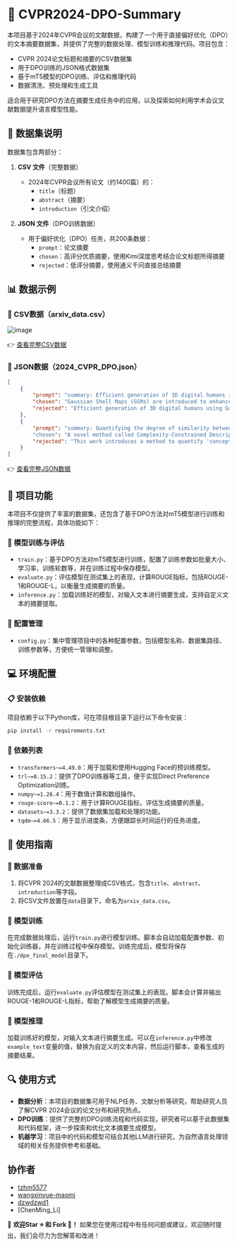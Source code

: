 # 📂 CVPR2024-DPO-Summary

本项目基于2024年CVPR会议的文献数据，构建了一个用于直接偏好优化（DPO）的文本摘要数据集，并提供了完整的数据处理、模型训练和推理代码。项目包含：

- CVPR 2024论文标题和摘要的CSV数据集
- 用于DPO训练的JSON格式数据集
- 基于mT5模型的DPO训练、评估和推理代码
- 数据清洗、预处理和生成工具

适合用于研究DPO方法在摘要生成任务中的应用，以及探索如何利用学术会议文献数据提升语言模型性能。

## 📜 数据集说明

数据集包含两部分：

1. **CSV 文件**（完整数据）
   - 2024年CVPR会议所有论文（约1400篇）的：
     - `title`（标题）
     - `abstract`（摘要）
     - `introduction`（引文介绍）

2. **JSON 文件**（DPO训练数据）
   - 用于偏好优化（DPO）任务，共200条数据：
     - `prompt`：论文摘要
     - `chosen`：高评分优质摘要，使用Kimi深度思考结合论文标题所得摘要
     - `rejected`：低评分摘要，使用通义千问直接总结摘要

## 📊 数据示例

### 📄 CSV数据（arxiv_data.csv）

![image](https://github.com/user-attachments/assets/6fd5d726-6fe4-430d-bf3f-0d5783618728)

👉 [查看完整CSV数据](./data/arxiv_data.csv)

### 📜 JSON数据（2024_CVPR_DPO.json）

```json
[
    {
        "prompt": "summary: Efficient generation of 3D digital humans is important\nin several industries...",
        "chosen": "Gaussian Shell Maps (GSMs) are introduced to enhance 3D human generation efficiency...",
        "rejected": "Efficient generation of 3D digital humans using Gaussian Shell Maps that ..."
    },
    {
        "prompt": "summary: Quantifying the degree of similarity between images is a\nkey copyright issue for image-based machine learning..."
        "chosen": "A novel method called Complexity-Constrained Descriptive Autoencoding (CC:DAE) is proposed to define...",
        "rejected": "This work introduces a method to quantify 'conceptual similarity' among images by generating ..."
    }
]
```

👉 [查看完整JSON数据](./data/cleaned_DPO.json)

## 🚀 项目功能

本项目不仅提供了丰富的数据集，还包含了基于DPO方法对mT5模型进行训练和推理的完整流程，具体功能如下：

### 🧠 模型训练与评估

- `train.py`：基于DPO方法对mT5模型进行训练，配置了训练参数如批量大小、学习率、训练轮数等，并在训练过程中保存模型。
- `evaluate.py`：评估模型在测试集上的表现，计算ROUGE指标，包括ROUGE-1和ROUGE-L，以衡量生成摘要的质量。
- `inference.py`：加载训练好的模型，对输入文本进行摘要生成，支持自定义文本的摘要提取。

### 📖 配置管理

- `config.py`：集中管理项目中的各种配置参数，包括模型名称、数据集路径、训练参数等，方便统一管理和调整。

## 💻 环境配置

### 📋 安装依赖

项目依赖于以下Python库，可在项目根目录下运行以下命令安装：

```bash
pip install -r requirements.txt
```

### 📜 依赖列表

- `transformers~=4.49.0`：用于加载和使用Hugging Face的预训练模型。
- `trl~=0.15.2`：提供了DPO训练器等工具，便于实现Direct Preference Optimization训练。
- `numpy~=1.26.4`：用于数值计算和数组操作。
- `rouge-score~=0.1.2`：用于计算ROUGE指标，评估生成摘要的质量。
- `datasets~=3.3.2`：提供了数据集加载和处理的功能。
- `tqdm~=4.66.5`：用于显示进度条，方便跟踪长时间运行的任务进度。

## 📖 使用指南

### 📑 数据准备

1. 将CVPR 2024的文献数据整理成CSV格式，包含`title`、`abstract`、`introduction`等字段。
2. 将CSV文件放置在`data`目录下，命名为`arxiv_data.csv`。


### 🚂 模型训练

在完成数据处理后，运行`train.py`进行模型训练。脚本会自动加载配置参数、初始化训练器，并在训练过程中保存模型。训练完成后，模型将保存在`./dpo_final_model`目录下。

### 🧪 模型评估

训练完成后，运行`evaluate.py`评估模型在测试集上的表现。脚本会计算并输出ROUGE-1和ROUGE-L指标，帮助了解模型生成摘要的质量。

### 📝 模型推理

加载训练好的模型，对输入文本进行摘要生成。可以在`inference.py`中修改`example_text`变量的值，替换为自定义的文本内容，然后运行脚本，查看生成的摘要结果。

## 🔍 使用方式

- **数据分析**：本项目的数据集可用于NLP任务、文献分析等研究，帮助研究人员了解CVPR 2024会议的论文分布和研究热点。
- **DPO训练**：提供了完整的DPO训练流程和代码实现，研究者可以基于此数据集和代码框架，进一步探索和优化文本摘要生成模型。
- **机器学习**：项目中的代码和模型可结合其他LLM进行研究，为自然语言处理领域的相关任务提供参考和基础。
## 协作者

- [tzhm5577](https://github.com/tzhm5577)
- [wangxinyue-maomi](https://github.com/wangxinyue-maomi)
- [dzwdzwd1](https://github.com/dzwdzwd1)
- [ChenMing_Li]

📢 **欢迎Star ⭐ 和 Fork 🍴！** 如果您在使用过程中有任何问题或建议，欢迎随时提出，我们会尽力为您解答和改进！
